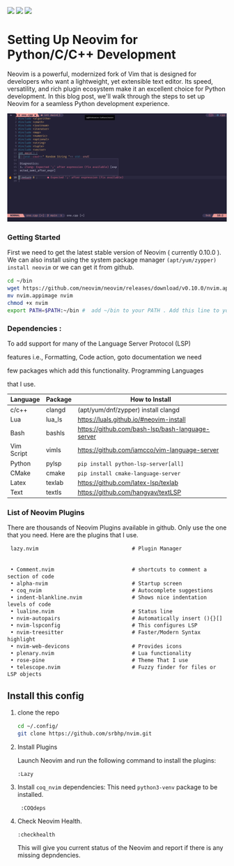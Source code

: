 
<a href="https://dotfyle.com/srbhp/nvim"><img src="https://dotfyle.com/srbhp/nvim/badges/plugins?style=flat" /></a>
<a href="https://dotfyle.com/srbhp/nvim"><img src="https://dotfyle.com/srbhp/nvim/badges/leaderkey?style=flat" /></a>
<a href="https://dotfyle.com/srbhp/nvim"><img src="https://dotfyle.com/srbhp/nvim/badges/plugin-manager?style=flat" /></a>


# Setting Up Neovim for Python/C/C++ Development
Neovim is a powerful, modernized fork of Vim that is designed for developers who want a lightweight, yet extensible text editor. Its speed, versatility, and rich plugin ecosystem make it an excellent choice for Python development. In this blog post, we'll walk through the steps to set up Neovim for a seamless Python development experience.


 ![Screenshots](nvim.png)


### Getting Started

First we need to get the latest stable version of Neovim ( currently 0.10.0 ). We can 
also install using the system package manager `(apt/yum/zypper) install neovim` or
we can get it from github.

```bash
cd ~/bin
wget https://github.com/neovim/neovim/releases/download/v0.10.0/nvim.appimage
mv nvim.appimage nvim
chmod +x nvim
export PATH=$PATH:~/bin #  add ~/bin to your PATH . Add this line to your ~/.bashrc 
```

### Dependencies : 

To add support for many of the Language Server Protocol (LSP)

features i.e., Formatting, Code action, goto documentation we need 

few packages which add this functionality. Programming Languages 

that I use.

| Language  | Package | How to Install |
| ---------- | ------- | --------------- |
| c/c++  	|	clangd| (apt/yum/dnf/zypper) install clangd| 
| Lua    	|	lua_ls|https://luals.github.io/#neovim-install | 
| Bash   	|	bashls|https://github.com/bash-lsp/bash-language-server | 
| Vim Script|  vimls|https://github.com/iamcco/vim-language-server |
| Python	|	pylsp |`pip install python-lsp-server[all]`|
| CMake     | 	cmake| `pip install cmake-language-server` |
| Latex | 	    texlab|https://github.com/latex-lsp/texlab| 
| Text  |	    textls|https://github.com/hangyav/textLSP| 

###  List of Neovim Plugins

There are thousands of Neovim Plugins available  in github. Only use 
the one that you need. Here are the plugins that I use. 

     lazy.nvim                              # Plugin Manager


     • Comment.nvim                         # shortcuts to comment a section of code
     • alpha-nvim                           # Startup screen
     • coq_nvim                             # Autocomplete suggestions
     • indent-blankline.nvim                # Shows nice indentation levels of code 
     • lualine.nvim                         # Status line
     • nvim-autopairs                       # Automatically insert (){}[] 
     • nvim-lspconfig                       # This configures LSP
     • nvim-treesitter                      # Faster/Modern Syntax highlight
     • nvim-web-devicons                    # Provides icons 
     • plenary.nvim                         # Lua functionality
     • rose-pine                            # Theme That I use
     • telescope.nvim                       # Fuzzy finder for files or LSP objects

## Install this config

 1. clone the repo
    ```bash
    cd ~/.config/
    git clone https://github.com/srbhp/nvim.git
    ```
 
 2. Install Plugins

    Launch Neovim and run the following command to install the plugins:
    ```vim
    :Lazy
    ```
3. Install `coq_nvim` dependencies:
   This need `python3-venv` package to be installed. 
   ```vim
    :COQdeps
   ```
4. Check Neovim Health.
   
   ```vim
   :checkhealth
   ```
   This will give you current status of the Neovim and report
   if there is any missing depndencies. 

